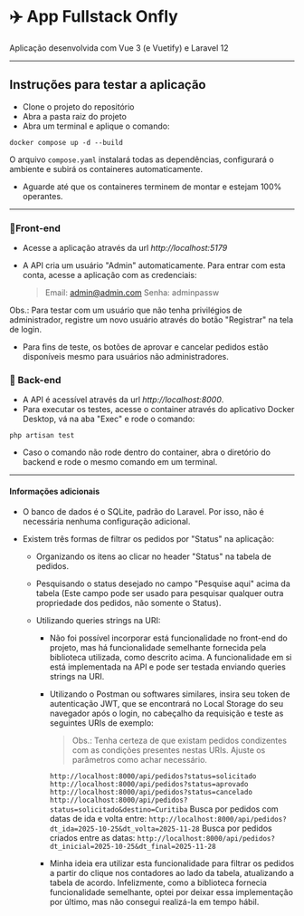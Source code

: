 # ✈️ App Fullstack Onfly

Aplicação desenvolvida com Vue 3 (e Vuetify) e Laravel 12

---

## Instruções para testar a aplicação

- Clone o projeto do repositório
- Abra a pasta raiz do projeto
- Abra um terminal e aplique o comando:

```
docker compose up -d --build
```

O arquivo `compose.yaml` instalará todas as dependências, configurará o ambiente e subirá os containeres automaticamente.

- Aguarde até que os containeres terminem de montar e estejam 100% operantes.

---

### 🔹Front-end

- Acesse a aplicação através da url _http://localhost:5179_
- A API cria um usuário "Admin" automaticamente. Para entrar com esta conta, acesse a aplicação com as credenciais:

  > Email: admin@admin.com
  > Senha: adminpassw

Obs.: Para testar com um usuário que não tenha privilégios de administrador, registre um novo usuário através do botão "Registrar" na tela de login.

- Para fins de teste, os botões de aprovar e cancelar pedidos estão disponíveis mesmo para usuários não administradores.

### 🔹 Back-end

- A API é acessível através da url _http://localhost:8000_.
- Para executar os testes, acesse o container através do aplicativo Docker Desktop, vá na aba "Exec" e rode o comando:

```
php artisan test
```

- Caso o comando não rode dentro do container, abra o diretório do backend e rode o mesmo comando em um terminal.

---

#### Informações adicionais

- O banco de dados é o SQLite, padrão do Laravel. Por isso, não é necessária nenhuma configuração adicional.
- Existem três formas de filtrar os pedidos por "Status" na aplicação:

  - Organizando os itens ao clicar no header "Status" na tabela de pedidos.
  - Pesquisando o status desejado no campo "Pesquise aqui" acima da tabela (Este campo pode ser usado para pesquisar qualquer outra propriedade dos pedidos, não somente o Status).
  - Utilizando queries strings na URI:

    - Não foi possível incorporar está funcionalidade no front-end do projeto, mas há funcionalidade semelhante fornecida pela biblioteca utilizada, como descrito acima. A funcionalidade em si está implementada na API e pode ser testada enviando queries strings na URI.

    - Utilizando o Postman ou softwares similares, insira seu token de autenticação JWT, que se encontrará no Local Storage do seu navegador após o login, no cabeçalho da requisição e teste as seguintes URIs de exemplo:

      > Obs.: Tenha certeza de que existam pedidos condizentes com as condições presentes nestas URIs. Ajuste os parâmetros como achar necessário.

      `http://localhost:8000/api/pedidos?status=solicitado`
      `http://localhost:8000/api/pedidos?status=aprovado`
      `http://localhost:8000/api/pedidos?status=cancelado`
      `http://localhost:8000/api/pedidos?status=solicitado&destino=Curitiba`
      Busca por pedidos com datas de ida e volta entre:
      `http://localhost:8000/api/pedidos?dt_ida=2025-10-25&dt_volta=2025-11-28`
      Busca por pedidos criados entre as datas:
      `http://localhost:8000/api/pedidos?dt_inicial=2025-10-25&dt_final=2025-11-28`
      <br>

    - Minha ideia era utilizar esta funcionalidade para filtrar os pedidos a partir do clique nos contadores ao lado da tabela, atualizando a tabela de acordo. Infelizmente, como a biblioteca fornecia funcionalidade semelhante, optei por deixar essa implementação por último, mas não consegui realizá-la em tempo hábil.
